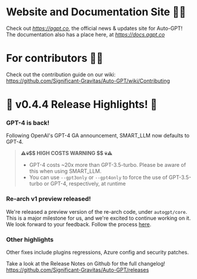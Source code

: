 # Website and Documentation Site 📰📖
Check out *https://agpt.co*, the official news & updates site for Auto-GPT!
The documentation also has a place here, at *https://docs.agpt.co*

# For contributors 👷🏼
Check out the contribution guide on our wiki:
https://github.com/Significant-Gravitas/Auto-GPT/wiki/Contributing

# 🚀 v0.4.4 Release Highlights! 🚀
### GPT-4 is back!

Following OpenAI's GPT-4 GA announcement, SMART_LLM now defaults to GPT-4.

> **⚠️💀$$ HIGH COSTS WARNING \$\$ 💀⚠️** 
> - GPT-4 costs ~20x more than GPT-3.5-turbo. Please be aware of this when using SMART_LLM.
> - You can use `--gpt3only` or `--gpt4only` to force the use of GPT-3.5-turbo or GPT-4, respectively, at runtime

### Re-arch v1 preview released!

We're released a preview version of the re-arch code, under `autogpt/core`. This is a major milestone for us, and we're excited to continue working on it. We look forward to your feedback. Follow the process [here]([Title](https://github.com/Significant-Gravitas/Auto-GPT/issues/4770)).

### Other highlights
Other fixes include plugins regressions, Azure config and security patches.

Take a look at the Release Notes on Github for the full changelog! https://github.com/Significant-Gravitas/Auto-GPT/releases
